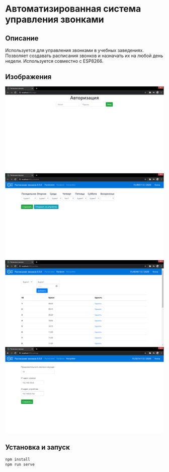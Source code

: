 # Автоматизированная система управления звонками

## Описание
Используется для управления звонками в учебных заведениях. Позволяет создавать расписания звонков и назначать их на любой день недели. Используется совместно с ESP8266.

## Изображения 
![Авторизация](/images/screen1.png)
![Расписание недели](/images/screen2.png)
![Расписание дня](/images/screen3.png)
![Настройки](/images/screen4.png)

## Установка и запуск
```
npm install
npm run serve
```